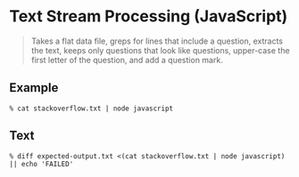 # Text Stream Processing (JavaScript)

> Takes a flat data file, greps for lines that include a question, extracts the text, keeps only questions that look like questions, upper-case the first letter of the question, and add a question mark.

## Example

    % cat stackoverflow.txt | node javascript

## Text

    % diff expected-output.txt <(cat stackoverflow.txt | node javascript) || echo 'FAILED'

